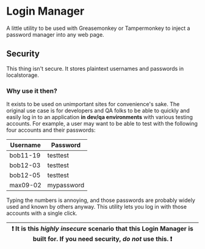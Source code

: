 # Login Manager

A little utility to be used with Greasemonkey or Tampermonkey to inject a password manager into any web page. 

## Security

This thing isn't secure. It stores plaintext usernames and passwords in localstorage. 

### Why use it then?

It exists to be used on unimportant sites for convenience's sake. The original use case is for developers and QA folks to be able to quickly and easily log in to an application **in dev/qa environments** with various testing accounts. For example, a user may want to be able to test with the following four accounts and their passwords:

|Username|Password|
|--------|--------|
|bob11-19|testtest|
|bob12-03|testtest|
|bob12-05|testtest|
|max09-02|mypassword|

Typing the numbers is annoying, and those passwords are probably widely used and known by others anyway. This utility lets you log in with those accounts with a single click.

| :exclamation: It is this _highly insecure_ scenario that this Login Manager is built for. If you need security, ***do not*** use this. :exclamation: |
|---|
